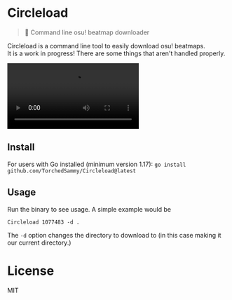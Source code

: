 # Circleload
> 📩 Command line osu! beatmap downloader

Circleload is a command line tool to easily download osu! beatmaps.  
It is a work in progress! There are some things that aren't handled properly.

![](showcase.mp4)

## Install
For users with Go installed (minimum version 1.17):
`go install github.com/TorchedSammy/Circleload@latest`

## Usage
Run the binary to see usage. A simple example would be
```
Circleload 1077483 -d .
```  
The `-d` option changes the directory to download to (in this case making it our current directory.)

# License
MIT

